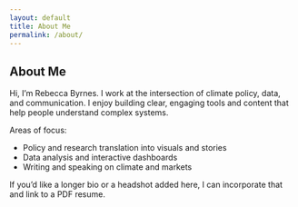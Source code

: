 ```yaml
---
layout: default
title: About Me
permalink: /about/
---
```


## About Me

Hi, I’m Rebecca Byrnes. I work at the intersection of climate policy, data, and communication. I enjoy building clear, engaging tools and content that help people understand complex systems.

Areas of focus:

- Policy and research translation into visuals and stories
- Data analysis and interactive dashboards
- Writing and speaking on climate and markets

If you’d like a longer bio or a headshot added here, I can incorporate that and link to a PDF resume.


